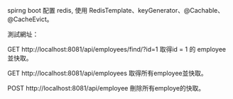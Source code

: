 spirng boot 配置 redis, 使用 RedisTemplate、keyGenerator、@Cachable、@CacheEvict。

測試網址：

GET http://localhost:8081/api/employees/find/?id=1
取得id = 1 的 employee並快取。

GET http://localhost:8081/api/employees
取得所有employee並快取。

POST http://localhost:8081/api/employee
刪除所有employe的快取。
